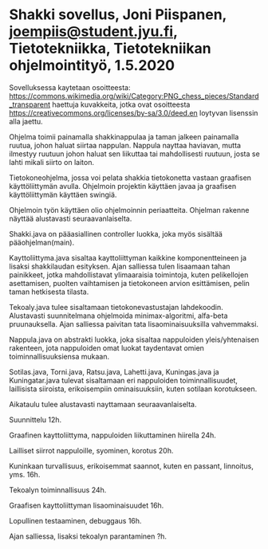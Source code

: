 # Shakki sovellus, Joni Piispanen, joempiis@student.jyu.fi, Tietotekniikka, Tietotekniikan ohjelmointityö, 1.5.2020

Sovelluksessa kaytetaan osoitteesta: https://commons.wikimedia.org/wiki/Category:PNG_chess_pieces/Standard_transparent haettuja kuvakkeita, jotka ovat osoitteesta https://creativecommons.org/licenses/by-sa/3.0/deed.en loytyvan lisenssin alla jaettu.

Ohjelma toimii painamalla shakkinappulaa ja taman jalkeen painamalla ruutua, johon haluat siirtaa nappulan. Nappula nayttaa haviavan, mutta ilmestyy ruutuun johon haluat sen liikuttaa tai mahdollisesti ruutuun, josta se lahti mikali siirto on laiton.

Tietokoneohjelma, jossa voi pelata shakkia tietokonetta vastaan graafisen käyttöliittymän avulla. Ohjelmoin projektin käyttäen javaa ja graafisen käyttöliittymän käyttäen swingiä.

Ohjelmoin työn käyttäen olio ohjelmoinnin periaatteita. Ohjelman rakenne näyttää alustavasti seuraavanlaiselta.

Shakki.java on pääasiallinen controller luokka, joka myös sisältää pääohjelman(main).

Kayttoliittyma.java sisaltaa kayttoliittyman kaikkine komponentteineen ja lisaksi shakkilaudan esityksen. Ajan salliessa tulen lisaamaan tahan painikkeet, jotka mahdollistavat ylimaaraisia toimintoja, kuten pelikellojen asettamisen, puolten vaihtamisen ja tietokoneen arvion esittämisen, pelin taman hetkisesta tilasta.

Tekoaly.java tulee sisaltamaan tietokonevastustajan lahdekoodin. Alustavasti suunnitelmana ohjelmoida minimax-algoritmi, alfa-beta pruunauksella. Ajan salliessa paivitan tata lisaominaisuuksilla vahvemmaksi.

Nappula.java on abstrakti luokka, joka sisaltaa nappuloiden yleis/yhtenaisen rakenteen, jota nappuloiden omat luokat taydentavat omien toiminnallisuuksiensa mukaan.

Sotilas.java, Torni.java, Ratsu.java, Lahetti.java, Kuningas.java ja Kuningatar.java tulevat sisaltamaan eri nappuloiden toiminnallisuudet, laillisista siiroista, erikoisempiin ominaisuuksiin, kuten sotilaan korotukseen.

Aikataulu tulee alustavasti nayttamaan seuraavanlaiselta.

Suunnittelu 12h.

Graafinen kayttoliittyma, nappuloiden liikuttaminen hiirella 24h.

Lailliset siirrot nappuloille, syominen, korotus 20h.

Kuninkaan turvallisuus, erikoisemmat saannot, kuten en passant, linnoitus, yms. 16h.

Tekoalyn toiminnallisuus 24h.

Graafisen kayttoliittyman lisaominaisuudet 16h.

Lopullinen testaaminen, debuggaus 16h.

Ajan salliessa, lisaksi tekoalyn parantaminen ?h.
